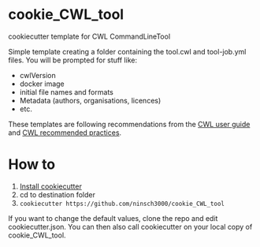# cookie_CWL_tool
cookiecutter template for CWL CommandLineTool

Simple template creating a folder containing the tool.cwl and tool-job.yml files.
You will be prompted for stuff like:
- cwlVersion
- docker image
- initial file names and formats
- Metadata (authors, organisations, licences)
- etc.

These templates are following recommendations from the [CWL user guide](http://www.commonwl.org/user_guide/index.html) and [CWL recommended practices](http://www.commonwl.org/user_guide/rec-practices/).



# How to
1. [Install cookiecutter](https://cookiecutter.readthedocs.io/en/latest/installation.html)
2. cd to destination folder
3. `cookiecutter https://github.com/ninsch3000/cookie_CWL_tool`

If you want to change the default values, clone the repo and edit cookiecutter.json. You can then also call cookiecutter on your local copy of cookie_CWL_tool.
